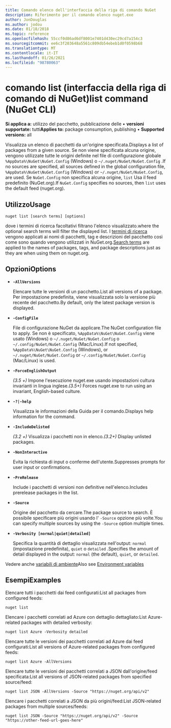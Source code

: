 ```yaml
---
title: Comando elenco dell'interfaccia della riga di comando NuGet
description: Riferimento per il comando elenco nuget.exe
author: JonDouglas
ms.author: jodou
ms.date: 01/18/2018
ms.topic: reference
ms.openlocfilehash: 55ccf0d86ad6df8001e7401d430ec29cd7a154c3
ms.sourcegitcommit: ee6c3f203648a5561c809db54ebeb1d0f0598b68
ms.translationtype: MT
ms.contentlocale: it-IT
ms.lasthandoff: 01/26/2021
ms.locfileid: "98780063"
---
```

# <a name="list-command-nuget-cli"></a><span data-ttu-id="867d4-103">comando list (interfaccia della riga di comando di NuGet)</span><span class="sxs-lookup"><span data-stu-id="867d4-103">list command (NuGet CLI)</span></span>

<span data-ttu-id="867d4-104">**Si applica a:** utilizzo del pacchetto, pubblicazione delle &bullet; **versioni supportate:** tutti</span><span class="sxs-lookup"><span data-stu-id="867d4-104">**Applies to:** package consumption, publishing &bullet; **Supported versions:** all</span></span>

<span data-ttu-id="867d4-105">Visualizza un elenco di pacchetti da un'origine specificata.</span><span class="sxs-lookup"><span data-stu-id="867d4-105">Displays a list of packages from a given source.</span></span> <span data-ttu-id="867d4-106">Se non viene specificata alcuna origine, vengono utilizzate tutte le origini definite nel file di configurazione globale `%AppData%\NuGet\NuGet.Config` (Windows) o `~/.nuget/NuGet/NuGet.Config` .</span><span class="sxs-lookup"><span data-stu-id="867d4-106">If no sources are specified, all sources defined in the global configuration file, `%AppData%\NuGet\NuGet.Config` (Windows) or `~/.nuget/NuGet/NuGet.Config`, are used.</span></span> <span data-ttu-id="867d4-107">Se `NuGet.Config` non specifica alcuna origine, `list` Usa il feed predefinito (NuGet.org).</span><span class="sxs-lookup"><span data-stu-id="867d4-107">If `NuGet.Config` specifies no sources, then `list` uses the default feed (nuget.org).</span></span>

## <a name="usage"></a><span data-ttu-id="867d4-108">Utilizzo</span><span class="sxs-lookup"><span data-stu-id="867d4-108">Usage</span></span>

```cli
nuget list [search terms] [options]
```

<span data-ttu-id="867d4-109">dove i termini di ricerca facoltativi filtrano l'elenco visualizzato.</span><span class="sxs-lookup"><span data-stu-id="867d4-109">where the optional search terms will filter the displayed list.</span></span> <span data-ttu-id="867d4-110">I [termini di ricerca](../../consume-packages/finding-and-choosing-packages.md#search-syntax) vengono applicati ai nomi di pacchetti, tag e descrizioni del pacchetto così come sono quando vengono utilizzati in NuGet.org.</span><span class="sxs-lookup"><span data-stu-id="867d4-110">[Search terms](../../consume-packages/finding-and-choosing-packages.md#search-syntax) are applied to the names of packages, tags, and package descriptions just as they are when using them on nuget.org.</span></span> 

## <a name="options"></a><span data-ttu-id="867d4-111">Opzioni</span><span class="sxs-lookup"><span data-stu-id="867d4-111">Options</span></span>

- **`-AllVersions`**

  <span data-ttu-id="867d4-112">Elencare tutte le versioni di un pacchetto.</span><span class="sxs-lookup"><span data-stu-id="867d4-112">List all versions of a package.</span></span> <span data-ttu-id="867d4-113">Per impostazione predefinita, viene visualizzata solo la versione più recente del pacchetto.</span><span class="sxs-lookup"><span data-stu-id="867d4-113">By default, only the latest package version is displayed.</span></span>

- **`-ConfigFile`**

  <span data-ttu-id="867d4-114">File di configurazione NuGet da applicare.</span><span class="sxs-lookup"><span data-stu-id="867d4-114">The NuGet configuration file to apply.</span></span> <span data-ttu-id="867d4-115">Se non è specificato, `%AppData%\NuGet\NuGet.Config` viene usato (Windows) o `~/.nuget/NuGet/NuGet.Config` o `~/.config/NuGet/NuGet.Config` (Mac/Linux).</span><span class="sxs-lookup"><span data-stu-id="867d4-115">If not specified, `%AppData%\NuGet\NuGet.Config` (Windows), or `~/.nuget/NuGet/NuGet.Config` or `~/.config/NuGet/NuGet.Config` (Mac/Linux) is used.</span></span>

- **`-ForceEnglishOutput`**

  <span data-ttu-id="867d4-116">*(3.5 +)* Impone l'esecuzione nuget.exe usando impostazioni cultura invarianti in lingua inglese.</span><span class="sxs-lookup"><span data-stu-id="867d4-116">*(3.5+)* Forces nuget.exe to run using an invariant, English-based culture.</span></span>

- **`-?|-help`**

  <span data-ttu-id="867d4-117">Visualizza le informazioni della Guida per il comando.</span><span class="sxs-lookup"><span data-stu-id="867d4-117">Displays help information for the command.</span></span>

- **`-IncludeDelisted`**

  <span data-ttu-id="867d4-118">*(3.2 +)* Visualizza i pacchetti non in elenco.</span><span class="sxs-lookup"><span data-stu-id="867d4-118">*(3.2+)* Display unlisted packages.</span></span>

- **`-NonInteractive`**

  <span data-ttu-id="867d4-119">Evita la richiesta di input o conferme dell'utente.</span><span class="sxs-lookup"><span data-stu-id="867d4-119">Suppresses prompts for user input or confirmations.</span></span>

- **`-PreRelease`**

  <span data-ttu-id="867d4-120">Include i pacchetti di versioni non definitive nell'elenco.</span><span class="sxs-lookup"><span data-stu-id="867d4-120">Includes prerelease packages in the list.</span></span>

- **`-Source`**

  <span data-ttu-id="867d4-121">Origine del pacchetto da cercare.</span><span class="sxs-lookup"><span data-stu-id="867d4-121">The package source to search.</span></span> <span data-ttu-id="867d4-122">È possibile specificare più origini usando l' `-Source` opzione più volte.</span><span class="sxs-lookup"><span data-stu-id="867d4-122">You can specify multiple sources by using the `-Source` option multiple times.</span></span>

- **`-Verbosity [normal|quiet|detailed]`**

  <span data-ttu-id="867d4-123">Specifica la quantità di dettaglio visualizzata nell'output: `normal` (impostazione predefinita), `quiet` o `detailed` .</span><span class="sxs-lookup"><span data-stu-id="867d4-123">Specifies the amount of detail displayed in the output: `normal` (the default), `quiet`, or `detailed`.</span></span>

<span data-ttu-id="867d4-124">Vedere anche [variabili di ambiente](cli-ref-environment-variables.md)</span><span class="sxs-lookup"><span data-stu-id="867d4-124">Also see [Environment variables](cli-ref-environment-variables.md)</span></span>

## <a name="examples"></a><span data-ttu-id="867d4-125">Esempi</span><span class="sxs-lookup"><span data-stu-id="867d4-125">Examples</span></span>

<span data-ttu-id="867d4-126">Elencare tutti i pacchetti dai feed configurati:</span><span class="sxs-lookup"><span data-stu-id="867d4-126">List all packages from configured feeds:</span></span>
```
nuget list
```
<span data-ttu-id="867d4-127">Elencare i pacchetti correlati ad Azure con dettaglio dettagliato:</span><span class="sxs-lookup"><span data-stu-id="867d4-127">List Azure-related packages with detailed verbosity:</span></span>
```
nuget list Azure -Verbosity detailed
```
<span data-ttu-id="867d4-128">Elencare tutte le versioni dei pacchetti correlati ad Azure dai feed configurati:</span><span class="sxs-lookup"><span data-stu-id="867d4-128">List all versions of Azure-related packages from configured feeds:</span></span>
```
nuget list Azure -AllVersions
```
<span data-ttu-id="867d4-129">Elencare tutte le versioni dei pacchetti correlati a JSON dall'origine/feed specificata:</span><span class="sxs-lookup"><span data-stu-id="867d4-129">List all versions of JSON-related packages from specified source/feed:</span></span>
```
nuget list JSON -AllVersions -Source "https://nuget.org/api/v2"
```
<span data-ttu-id="867d4-130">Elencare i pacchetti correlati a JSON da più origini/feed:</span><span class="sxs-lookup"><span data-stu-id="867d4-130">List JSON-related packages from multiple sources/feeds:</span></span>
```
nuget list JSON -Source "https://nuget.org/api/v2" -Source "https://other-feed-url-goes-here"
```
